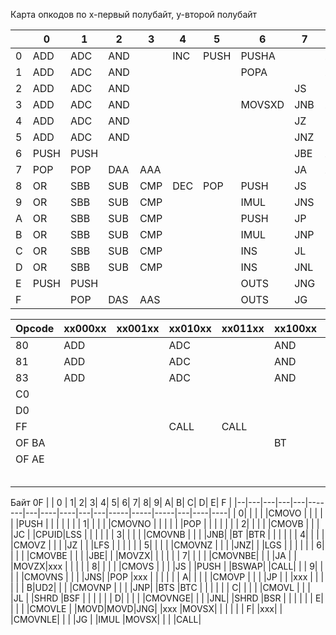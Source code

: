 Карта опкодов
по x-первый полубайт, y-второй полубайт

|  |  0 |   1|  2|  3|  4|   5|     6|  7|   8|    9|   A|  B|    C|   D|     E|  F|
|--|----|----|---|---|---|----|------|---|----|-----|----|---|-----|----|------|---|
| 0|ADD |ADC |AND|   |INC|PUSH|PUSHA |   |xxx |NOP  |MOV |MOV|xxx  |xxx |LOOPNE|   |
| 1|ADD |ADC |AND|   |   |    |POPA  |   |xxx |     |MOV |   |     |    |LOOPE |   |
| 2|ADD |ADC |AND|   |   |    |      |JS |    |     |MOV |   |RET  |xxx |LOOP  |   |
| 3|ADD |ADC |AND|   |   |    |MOVSXD|JNB|xxx |     |MOV |   |RET  |    |JCXZ  |   |
| 4|ADD |ADC |AND|   |   |    |      |JZ |TEST|     |MOVS|   |LES  |AAM |IN    |   |
| 5|ADD |ADC |AND|   |   |    |      |JNZ|TEST|     |MOVS|   |LDS  |AAD |IN    |   |
| 6|PUSH|PUSH|   |   |   |    |      |JBE|XCHG|     |CMPS|   |xxx  |    |OUT   |xxx|
| 7|POP |POP |DAA|AAA|   |    |      |JA |XCHG|     |CMPS|   |xxx  |XLAT|OUT   |xxx|
| 8|OR  |SBB |SUB|CMP|DEC|POP |PUSH  |JS |MOV |CBW  |TEST|MOV|     |    |CALL  |CLC|
| 9|OR  |SBB |SUB|CMP|   |    |IMUL  |JNS|MOV |CWD  |TEST|   |LEAVE|    |JMP   |STC|
| A|OR  |SBB |SUB|CMP|   |    |PUSH  |JP |MOV |CALL |STOS|   |RETF |    |JMP   |   |
| B|OR  |SBB |SUB|CMP|   |    |IMUL  |JNP|MOV |     |STOS|   |RETF |    |JMP   |   |
| C|OR  |SBB |SUB|CMP|   |    |INS   |JL |MOV |PUSHF|LODS|   |     |    |IN    |CLD|
| D|OR  |SBB |SUB|CMP|   |    |INS   |JNL|LEA |POPF |LODS|   |     |    |IN    |STD|
| E|PUSH|PUSH|   |   |   |    |OUTS  |JNG|MOV |SAHF |SCAS|   |     |    |OUT   |xxx|
| F|    |POP |DAS|AAS|   |    |OUTS  |JG |xxx |     |SCAS|   |     |    |OUT   |xxx|

|Opcode|xx000xx|xx001xx|xx010xx|xx011xx|xx100xx|xx101xx|xx110xx|xx111xx|
|------|-------|-------|-------|-------|-------|-------|-------|-------|
|80    |ADD    |       |ADC    |       |AND    |       |       |       |
|81    |ADD    |       |ADC    |       |AND    |       |       |       |
|83    |ADD    |       |ADC    |       |AND    |       |       |       |
|C0    |       |       |       |       |       |       |       |       |
|D0    |       |       |       |       |       |       |       |       |
|FF    |       |       |CALL   |CALL   |       |       |       |       |
|OF BA |       |       |       |       |BT     |BTS    |BTR    |BTC    |
|OF AE |       |       |       |       |       |       |       |CLFLUSH|
|      |       |       |       |       |       |       |       |       |
|      |       |       |       |       |       |       |       |       |
|      |       |       |       |       |       |       |       |       |
|      |       |       |       |       |       |       |       |       |
|      |       |       |       |       |       |       |       |       |


Байт 0F
|  | 0 |  1|  2|  3|      4|  5|   6|   7|  8|  9|    A|    B|    C|  D|   E|  F |
|--|---|---|---|---|-------|---|----|----|---|---|-----|-----|-----|---|----|----|
| 0|   |   |   |   |CMOVO  |   |    |    |   |   |PUSH |     |     |   |    |    |
| 1|   |   |   |   |CMOVNO |   |    |    |   |   |POP  |     |     |   |    |    |
| 2|   |   |   |   |CMOVB  |   |    |    |JC |   |CPUID|LSS  |     |   |    |    |
| 3|   |   |   |   |CMOVNB |   |    |    |JNB|   |BT   |BTR  |     |   |    |    |
| 4|   |   |   |   |CMOVZ  |   |    |    |JZ |   |     |LFS  |     |   |    |    |
| 5|   |   |   |   |CMOVNZ |   |    |    |JNZ|   |     |LGS  |     |   |    |    |
| 6|   |   |   |   |CMOVBE |   |    |    |JBE|   |     |MOVZX|     |   |    |    |
| 7|   |   |   |   |CMOVNBE|   |    |    |JA |   |     |MOVZX|xxx  |   |    |    |
| 8|   |   |   |   |CMOVS  |   |    |    |JS |   |PUSH |     |BSWAP|   |CALL|    |
| 9|   |   |   |   |CMOVNS |   |    |    |JNS|   |POP  |xxx  |     |   |    |    |
| A|   |   |   |   |CMOVP  |   |    |    |JP |   |     |xxx  |     |   |    |    |
| B|UD2|   |   |   |CMOVNP |   |    |    |JNP|   |BTS  |BTC  |     |   |    |    |
| C|   |   |   |   |CMOVL  |   |    |    |JL |   |SHRD |BSF  |     |   |    |    |
| D|   |   |   |   |CMOVNGE|   |    |    |JNL|   |SHRD |BSR  |     |   |    |    |
| E|   |   |   |   |CMOVLE |   |MOVD|MOVD|JNG|   |xxx  |MOVSX|     |   |    |    |
| F|   |xxx|   |   |CMOVNLE|   |    |    |JG |   |IMUL |MOVSX|     |   |    |CALL|
